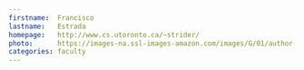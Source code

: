 ```yaml
---
firstname:  Francisco
lastname:   Estrada
homepage:   http://www.cs.utoronto.ca/~strider/
photo:      https://images-na.ssl-images-amazon.com/images/G/01/author-pages/no-profile-image-placeholder-na._UX
categories: faculty
---
```

